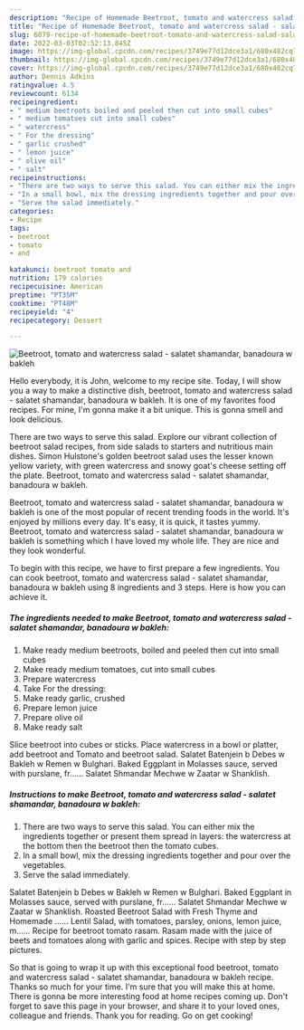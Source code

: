 ```yaml
---
description: "Recipe of Homemade Beetroot, tomato and watercress salad - salatet shamandar, banadoura w bakleh"
title: "Recipe of Homemade Beetroot, tomato and watercress salad - salatet shamandar, banadoura w bakleh"
slug: 6079-recipe-of-homemade-beetroot-tomato-and-watercress-salad-salatet-shamandar-banadoura-w-bakleh
date: 2022-03-03T02:52:13.845Z
image: https://img-global.cpcdn.com/recipes/3749e77d12dce3a1/680x482cq70/beetroot-tomato-and-watercress-salad-salatet-shamandar-banadoura-w-bakleh-recipe-main-photo.jpg
thumbnail: https://img-global.cpcdn.com/recipes/3749e77d12dce3a1/680x482cq70/beetroot-tomato-and-watercress-salad-salatet-shamandar-banadoura-w-bakleh-recipe-main-photo.jpg
cover: https://img-global.cpcdn.com/recipes/3749e77d12dce3a1/680x482cq70/beetroot-tomato-and-watercress-salad-salatet-shamandar-banadoura-w-bakleh-recipe-main-photo.jpg
author: Dennis Adkins
ratingvalue: 4.5
reviewcount: 6134
recipeingredient:
- " medium beetroots boiled and peeled then cut into small cubes"
- " medium tomatoes cut into small cubes"
- " watercress"
- " For the dressing"
- " garlic crushed"
- " lemon juice"
- " olive oil"
- " salt"
recipeinstructions:
- "There are two ways to serve this salad. You can either mix the ingredients together or present them spread in layers: the watercress at the bottom then the beetroot then the tomato cubes."
- "In a small bowl, mix the dressing ingredients together and pour over the vegetables."
- "Serve the salad immediately."
categories:
- Recipe
tags:
- beetroot
- tomato
- and

katakunci: beetroot tomato and 
nutrition: 179 calories
recipecuisine: American
preptime: "PT35M"
cooktime: "PT48M"
recipeyield: "4"
recipecategory: Dessert

---
```



![Beetroot, tomato and watercress salad - salatet shamandar, banadoura w bakleh](https://img-global.cpcdn.com/recipes/3749e77d12dce3a1/680x482cq70/beetroot-tomato-and-watercress-salad-salatet-shamandar-banadoura-w-bakleh-recipe-main-photo.jpg)

Hello everybody, it is John, welcome to my recipe site. Today, I will show you a way to make a distinctive dish, beetroot, tomato and watercress salad - salatet shamandar, banadoura w bakleh. It is one of my favorites food recipes. For mine, I'm gonna make it a bit unique. This is gonna smell and look delicious.

There are two ways to serve this salad. Explore our vibrant collection of beetroot salad recipes, from side salads to starters and nutritious main dishes. Simon Hulstone&#39;s golden beetroot salad uses the lesser known yellow variety, with green watercress and snowy goat&#39;s cheese setting off the plate. Beetroot, tomato and watercress salad - salatet shamandar, banadoura w bakleh.

Beetroot, tomato and watercress salad - salatet shamandar, banadoura w bakleh is one of the most popular of recent trending foods in the world. It's enjoyed by millions every day. It's easy, it is quick, it tastes yummy. Beetroot, tomato and watercress salad - salatet shamandar, banadoura w bakleh is something which I have loved my whole life. They are nice and they look wonderful.


To begin with this recipe, we have to first prepare a few ingredients. You can cook beetroot, tomato and watercress salad - salatet shamandar, banadoura w bakleh using 8 ingredients and 3 steps. Here is how you can achieve it.

<!--inarticleads1-->

##### The ingredients needed to make Beetroot, tomato and watercress salad - salatet shamandar, banadoura w bakleh:

1. Make ready  medium beetroots, boiled and peeled then cut into small cubes
1. Make ready  medium tomatoes, cut into small cubes
1. Prepare  watercress
1. Take  For the dressing:
1. Make ready  garlic, crushed
1. Prepare  lemon juice
1. Prepare  olive oil
1. Make ready  salt


Slice beetroot into cubes or sticks. Place watercress in a bowl or platter, add beetroot and Tomato and beetroot salad. Salatet Batenjein b Debes w Bakleh w Remen w Bulghari. Baked Eggplant in Molasses sauce, served with purslane, fr…… Salatet Shmandar Mechwe w Zaatar w Shanklish. 

<!--inarticleads2-->

##### Instructions to make Beetroot, tomato and watercress salad - salatet shamandar, banadoura w bakleh:

1. There are two ways to serve this salad. You can either mix the ingredients together or present them spread in layers: the watercress at the bottom then the beetroot then the tomato cubes.
1. In a small bowl, mix the dressing ingredients together and pour over the vegetables.
1. Serve the salad immediately.


Salatet Batenjein b Debes w Bakleh w Remen w Bulghari. Baked Eggplant in Molasses sauce, served with purslane, fr…… Salatet Shmandar Mechwe w Zaatar w Shanklish. Roasted Beetroot Salad with Fresh Thyme and Homemade …… Lentil Salad, with tomatoes, parsley, onions, lemon juice, m…… Recipe for beetroot tomato rasam. Rasam made with the juice of beets and tomatoes along with garlic and spices. Recipe with step by step pictures. 

So that is going to wrap it up with this exceptional food beetroot, tomato and watercress salad - salatet shamandar, banadoura w bakleh recipe. Thanks so much for your time. I'm sure that you will make this at home. There is gonna be more interesting food at home recipes coming up. Don't forget to save this page in your browser, and share it to your loved ones, colleague and friends. Thank you for reading. Go on get cooking!
